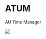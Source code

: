 # ATUM
AU Time Manager

<a href="https://www.codacy.com/app/veselov-iva/atum?utm_source=github.com&amp;utm_medium=referral&amp;utm_content=Ivan-Veselov/atum&amp;utm_campaign=Badge_Grade"><img src="https://api.codacy.com/project/badge/Grade/c9d261bd8fc54aadbd7dd17d0711571e"/></a>
